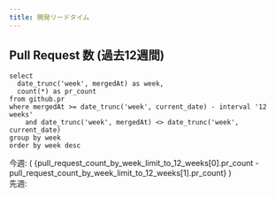 ```yaml
---
title: 開発リードタイム
---
```


## Pull Request 数 (過去12週間)

```pull_request_count_by_week_limit_to_12_weeks
select
  date_trunc('week', mergedAt) as week,
  count(*) as pr_count
from github.pr
where mergedAt >= date_trunc('week', current_date) - interval '12 weeks'
    and date_trunc('week', mergedAt) <> date_trunc('week', current_date)
group by week
order by week desc
```

今週: <Value data={pull_request_count_by_week_limit_to_12_weeks} row=0 column="pr_count" /> ( {pull_request_count_by_week_limit_to_12_weeks[0].pr_count - pull_request_count_by_week_limit_to_12_weeks[1].pr_count} )  
先週: <Value data={pull_request_count_by_week_limit_to_12_weeks} row=1 column="pr_count" />

<LineChart
    data={pull_request_count_by_week_limit_to_12_weeks}
    x=week
    y=pr_count
    xAxisTitle="week"
    yAxisTitle="count"
/>
